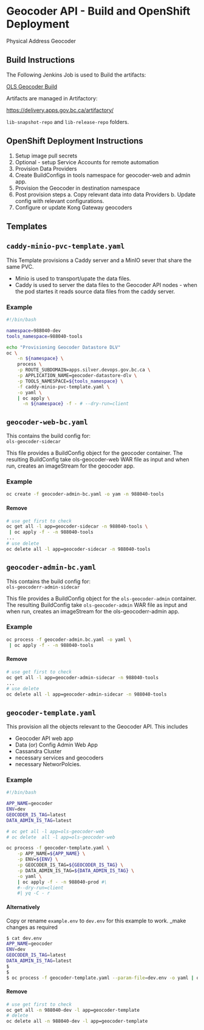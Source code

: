 
# Geocoder API - Build and OpenShift Deployment

Physical Address Geocoder

## Build Instructions

The Following Jenkins Job is used to Build the artifacts:

 [OLS Geocoder Build](https://cis.apps.gov.bc.ca/int/view/LOC/job/ols/job/OLS%20OSS%20Jobs/job/OLS%20Geocoder%20Build/)

Artifacts are managed in Artifactory:

https://delivery.apps.gov.bc.ca/artifactory/

`lib-snapshot-repo` and   `lib-release-repo` folders.


## OpenShift Deployment Instructions

1. Setup image pull secrets
2. Optional - setup Service Accounts for remote automation
3. Provision Data Providers
4. Create BuildConfigs in tools namespace for geocoder-web and admin app.
5. Provision the Geocoder in destination namespace
6. Post provision steps
   a. Copy relevant data into data Providers
   b. Update config with relevant configurations.
7. Configure or update Kong Gateway geocoders

## Templates

## `caddy-minio-pvc-template.yaml`

This Template provisions a Caddy server and a MinIO sever that share the same PVC.
* Minio is used to transport/upate the data files.
* Caddy is used to server the data files to the Geocoder API nodes - when the pod startes it reads source data files from the caddy server.

### Example
```bash
#!/bin/bash

namespace=988040-dev
tools_namespace=988040-tools

echo "Provisioning Geocoder Datastore DLV"
oc \
    -n ${namespace} \
    process \
    -p ROUTE_SUBDOMAIN=apps.silver.devops.gov.bc.ca \
    -p APPLICATION_NAME=geocoder-datastore-dlv \
    -p TOOLS_NAMESPACE=${tools_namespace} \
    -f caddy-minio-pvc-template.yaml \
    -o yaml \
    | oc apply \
      -n ${namespace} -f - # --dry-run=client
```

## `geocoder-web-bc.yaml`

This contains the build config for:  
`ols-geocoder-sidecar`

This file provides a BuildConfig object for the geocoder container.
The resulting BuildConfig take ols-geocoder-web WAR file as input and when run, creates an imageStream for the geocoder app.

### Example  
```bash
oc create -f geocoder-admin-bc.yaml -o yam -n 988040-tools
```
#### Remove
```bash
# use get first to check
oc get all -l app=geocoder-sidecar -n 988040-tools \
 | oc apply -f - -n 988040-tools
...
# use delete
oc delete all -l app=geocoder-sidecar -n 988040-tools
```

## `geocoder-admin-bc.yaml`

This contains the build config for:  
`ols-geocoderr-admin-sidecar`

This file provides a BuildConfig object for the `ols-geocoder-admin` container.
The resulting BuildConfig take `ols-geocoder-admin` WAR file as input and when run, creates an imageStream for the ols-geocoderr-admin app.

### Example  
```bash
oc process -f geocoder-admin.bc.yaml -o yaml \
 | oc apply -f - -n 988040-tools
```
#### Remove
```bash
# use get first to check
oc get all -l app=geocoder-admin-sidecar -n 988040-tools
...
# use delete
oc delete all -l app=geocoder-admin-sidecar -n 988040-tools
```

## `geocoder-template.yaml`

This provision all the objects relevant to the Geocoder API.  This includes

* Geocoder API web app
* Data (or) Config Admin Web App
* Cassandra Cluster
* necessary services and geocoders
* necessary NetworPolcies.

### Example

```bash
#!/bin/bash

APP_NAME=geocoder
ENV=dev
GEOCODER_IS_TAG=latest
DATA_ADMIN_IS_TAG=latest

# oc get all -l app=ols-geocoder-web
# oc delete  all -l app=ols-geocoder-web

oc process -f geocoder-template.yaml \
    -p APP_NAME=${APP_NAME} \
    -p ENV=${ENV} \
    -p GEOCODER_IS_TAG=${GEOCODER_IS_TAG} \
    -p DATA_ADMIN_IS_TAG=${DATA_ADMIN_IS_TAG} \
    -o yaml \
    | oc apply -f - -n 988040-prod #\
    #--dry-run=client
    #| yq -C - r
```
#### Alternatively  
Copy or rename `example.env` to `dev.env` for this example to work. _make changes as required
```bash
$ cat dev.env
APP_NAME=geocoder
ENV=dev
GEOCODER_IS_TAG=latest
DATA_ADMIN_IS_TAG=latest
$
$
$ oc process -f geocoder-template.yaml --param-file=dev.env -o yaml | oc apply -f - -n 988040-prod

```

#### Remove

```bash
# use get first to check
oc get all -n 988040-dev -l app=geocoder-template
# delete
oc delete all -n 988040-dev -l app=geocoder-template
```
